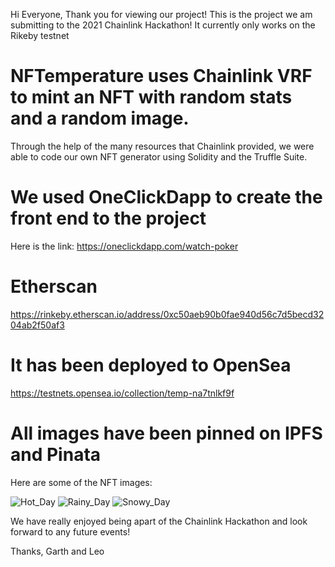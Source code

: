 Hi Everyone, Thank you for viewing our project! 
This is the project we am submitting to the 2021 Chainlink Hackathon!
It currently only works on the Rikeby testnet

# NFTemperature uses Chainlink VRF to mint an NFT with random stats and a random image. 

Through the help of the many resources that Chainlink provided, we were able to code our own NFT generator using Solidity and the Truffle Suite. 

# We used OneClickDapp to create the front end to the project

Here is the link: https://oneclickdapp.com/watch-poker

# Etherscan

https://rinkeby.etherscan.io/address/0xc50aeb90b0fae940d56c7d5becd3204ab2f50af3

# It has been deployed to OpenSea

https://testnets.opensea.io/collection/temp-na7tnlkf9f

# All images have been pinned on IPFS and Pinata

Here are some of the NFT images: 

![Hot_Day](https://ipfs.io/ipfs/Qmdzz83DeG9J6HnXLgYgZBiFYfvn798DFbyQSKQnyr7JuT?filename=HotDay.png)
![Rainy_Day](https://ipfs.io/ipfs/QmcYrTz4XWy3KczRGhuhRX2RHghojJJVwA3wFGy2Mde86e?filename=Rainy.png)
![Snowy_Day](https://ipfs.io/ipfs/QmZSeKz89wxyBy6cbyrDZJGQuQETfkSKYqNbgLqXhAsyVH?filename=SnowDay.png)

We have really enjoyed being apart of the Chainlink Hackathon and look forward to any future events! 

Thanks, 
Garth and Leo 
